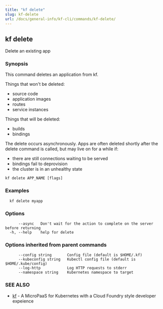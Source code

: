 ```yaml
---
title: "kf delete"
slug: kf-delete
url: /docs/general-info/kf-cli/commands/kf-delete/
---
```

## kf delete

Delete an existing app

### Synopsis

This command deletes an application from kf.

 Things that won't be deleted:

  *  source code
  *  application images
  *  routes
  *  service instances

 Things that will be deleted:

  *  builds
  *  bindings

 The delete occurs asynchronously. Apps are often deleted shortly after the delete command is called, but may live on for a while if:

  *  there are still connections waiting to be served
  *  bindings fail to deprovision
  *  the cluster is in an unhealthy state

```
kf delete APP_NAME [flags]
```

### Examples

```
  kf delete myapp
```

### Options

```
      --async   Don't wait for the action to complete on the server before returning
  -h, --help    help for delete
```

### Options inherited from parent commands

```
      --config string       Config file (default is $HOME/.kf)
      --kubeconfig string   Kubectl config file (default is $HOME/.kube/config)
      --log-http            Log HTTP requests to stderr
      --namespace string    Kubernetes namespace to target
```

### SEE ALSO

* [kf](/docs/general-info/kf-cli/commands/kf/)	 - A MicroPaaS for Kubernetes with a Cloud Foundry style developer expeience

